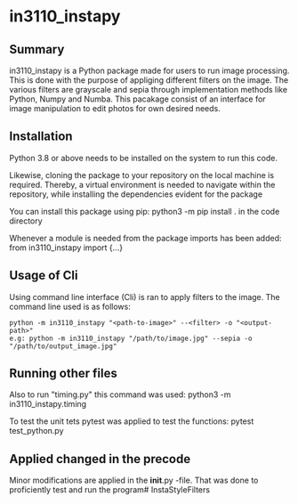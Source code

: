 # in3110_instapy

## Summary
in3110_instapy is a Python package made for users to run image processing. This is done with the purpose
of appliging different filters on the image. The various filters are grayscale and sepia through
implementation methods like Python, Numpy and Numba. This pacakage consist of an interface for 
image manipulation to edit photos for own desired needs.


## Installation
Python 3.8 or above needs to be installed on the system to run this code. 

Likewise, cloning the package to your repository on the local machine is required. Thereby, a virtual environment is needed to navigate within the repository, while installing the dependencies evident for the package

You can install this package using pip:
    python3 -m pip install . in the code directory

Whenever a module is needed from the package imports has been added:
    from in3110_instapy import {...}

## Usage of Cli
Using command line interface (Cli) is ran to apply filters to the image. 
The command line used is as follows:

    python -m in3110_instapy "<path-to-image>" --<filter> -o "<output-path>"
    e.g: python -m in3110_instapy "/path/to/image.jpg" --sepia -o "/path/to/output_image.jpg"

## Running other files
Also to run "timing.py" this command was used:
    python3 -m in3110_instapy.timing

To test the unit tets pytest was applied to test the functions:
    pytest test_python.py

## Applied changed in the precode
Minor modifications are applied in the __init__.py -file. That was done to proficiently test
and run the program# InstaStyleFilters
